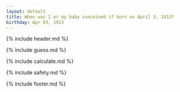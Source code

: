 ```yaml
---
layout: default
title: When was I or my baby conceived if born on April 3, 1913?
birthday: Apr 03, 1913
---
```


{% include header.md %}

{% include guess.md %}

{% include calculate.md %}

{% include safety.md %}

{% include footer.md %}



